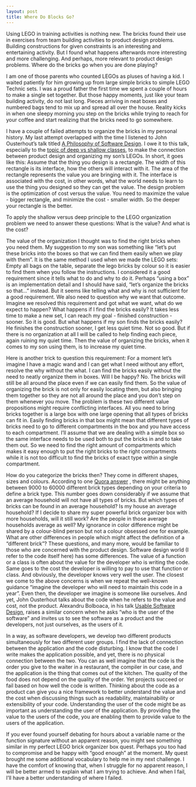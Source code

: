 ```yaml
---
layout: post
title: Where Do Blocks Go?
---
```


Using LEGO in training activities is nothing new. The bricks found their use in exercises from team building activities to product design problems. Building constructions for given constraints is an interesting and entertaining activity. But I found what happens afterwards more interesting and more challenging. And perhaps, more relevant to product design problems. Where do the bricks go when you are done playing?

I am one of those parents who counted LEGOs as pluses of having a kid. I waited patiently for him growing up from large simple bricks to simple LEGO Technic sets. I was a proud father the first time we spent a couple of hours to make a single set together. But those happy moments, just like your team building activity, do not last long. Pieces arriving in neat boxes and numbered bags tend to mix up and spread all over the house. Reality kicks in when one sleepy morning you step on the bricks while trying to reach for your coffee and start realizing that the bricks need to go somewhere.

I have a couple of failed attempts to organize the bricks in my personal history. My last attempt overlapped with the time I listened to John Ousterhout’s talk titled [A Philosophy of Software Design](https://www.youtube.com/watch?v=bmSAYlu0NcY). I owe it to this talk, especially to the [topic of deep vs shallow classes](https://www.youtube.com/watch?v=bmSAYlu0NcY&t=13m10s), to make the connection between product design and organizing my son’s LEGOs. In short, it goes like this: Assume that the thing you design is a rectangle. The width of this rectangle is its interface, how the others will interact with it. The area of the rectangle represents the value you are bringing with it. The interface is associated with the cost, in other words, what the world needs to learn to use the thing you designed so they can get the value. The design problem is the optimization of cost versus the value. You need to maximize the value - bigger rectangle, and minimize the cost - smaller width. So the deeper your rectangle is the better.

To apply the shallow versus deep principle to the LEGO organization problem we need to answer these questions: What is the value? And what is the cost?

The value of the organization I thought was to find the right bricks when you need them. My suggestion to my son was something like “let’s put these bricks into the boxes so that we can find them easily when we play with them”. It is the same method I used when we made the LEGO sets: Empty all bags on the table, separate the lego bricks by colour so it is easier to find them when you follow the instructions. I considered it a good requirement since it tells what to do and why to do it. Perhaps “using a box” is an implementation detail and I should have said, “let’s organize the bricks so that…” instead. But it seems like telling what and why is not sufficient for a good requirement. We also need to question why we want that outcome. Imagine we resolved this requirement and got what we want, what do we expect to happen? What happens if I find the bricks easily? It takes less time to make a new set, I can reach my goal - finished construction - sooner. So it is good. But what happens if my son finds the bricks easily? He finishes the construction sooner, I get less quiet time. Not so good. But if there is no organization at all I will be called to help finding each piece, again ruining my quiet time. Then the value of organizing the bricks, when it comes to my son using them, is to increase my quiet time.

Here is another trick to question this requirement: For a moment let’s imagine I have a magic wand and I can get what I need without any effort, resolve the why without the what. I can find the bricks easily without the need to neatly organize them in boxes. Will I be happy? No. The bricks will still be all around the place even if we can easily find them. So the value of organizing the brick is not only for easily locating them, but also bringing them together so they are not all around the place and you don’t step on them whenever you move.
The problem is these two different value propositions might require conflicting interfaces. All you need to bring bricks together is a large box with one large opening that all types of bricks can fit in. Easily finding bricks in that box might mean that different types of bricks need to go to different compartments in the box and you have access to each compartment. I’ll assume that we are dealing with a simple box so the same interface needs to be used both to put the bricks in and to take them out. So we need to find the right amount of compartments which makes it easy enough to put the right bricks to the right compartments while it is not too difficult to find the bricks of exact type within a single compartment.

How do you categorize the bricks then? They come in different shapes, sizes and colours. According to one [Quora answer](https://www.quora.com/How-many-types-of-LEGO-bricks-parts-are-there?share=1) , there might be anything between 9000 to 60000 different brick types depending on your criteria to define a brick type. This number goes down considerably if we assume that an average household will not have all types of bricks. But which types of bricks can be found in an average household? Is my house an average household? If I decide to share my super powerful brick organizer box with more households, will it still work? Are the people in those average households average as well? My ignorance in color difference might be shared by a colour-blind person but not a colour obsessed one for example. What are other differences in people which might affect the definition of a “different brick”?
These questions, and many more, would be familiar to those who are concerned with the product design. Software design world (I refer to the code itself here) has some differences. The value of a function or a class is often about the value for the developer who is writing the code. Same goes to the cost the developer is willing to pay to use that function or class. And obviously, the developer knows very well the user. The closest we come to the above concerns is when we repeat the well-known guidance “imagine the developer who will need to maintain this code in a year”. Even then, the developer we imagine is someone like ourselves. 
And yet, John Ousterhout talks about the code when he refers to the value and cost, not the product. Alexandru Bolboaca, in his talk [Usable Software Design](https://youtu.be/enkqMu8gZSY), raises a similar concern when he asks “who is the user of the software” and invites us to see the software as a product and the developers, not just ourselves, as the users of it.

In a way, as software developers, we develop two different products simultaneously for two different user groups. I find the lack of connection between the application and the code disturbing. I know that the code I write makes the application possible, and yet, there is no physical connection between the two. You can as well imagine that the code is the order you give to the waiter in a restaurant, the compiler in our case, and the application is the thing that comes out of the kitchen. The quality of the food does not depend on the quality of the order. Yet projects succeed or fail based on how well the code is written. Thinking about the code as a product can give you a nice framework to better understand the value and the cost when discussing things such as readability, maintainability or extensibility of your code. Understanding the user of the code might be as important as understanding the user of the application. By providing the value to the users of the code, you are enabling them to provide value to the users of the application. 

If you ever found yourself debating for hours about a variable name or the function signature without an apparent reason, you might see something similar in my perfect LEGO brick organizer box quest. Perhaps you too had to compromise and be happy with “good enough” at the moment. My quest brought me some additional vocabulary to help me in my next challenge. I have the comfort of knowing that, when I struggle for no apparent reason, I will be better armed to explain what I am trying to achieve. And when I fail, I’ll have a better understanding of where I failed.
